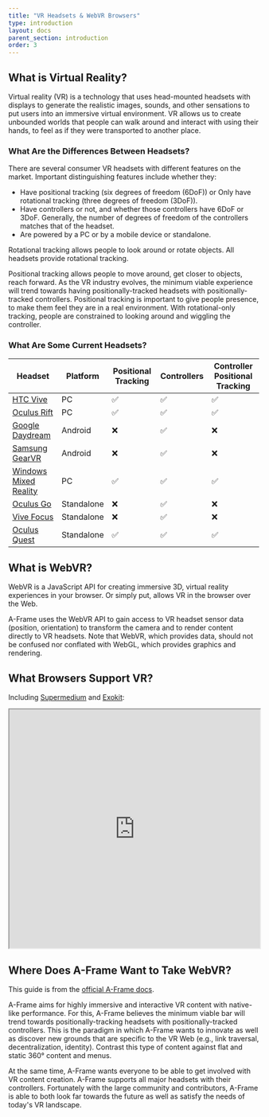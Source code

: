 ```yaml
---
title: "VR Headsets & WebVR Browsers"
type: introduction
layout: docs
parent_section: introduction
order: 3
---
```


[w3c]: https://w3c.github.io/webvr/

<!--toc-->

## What is Virtual Reality?

Virtual reality (VR) is a technology that uses head-mounted headsets with
displays to generate the realistic images, sounds, and other sensations to put
users into an immersive virtual environment. VR allows us to create unbounded
worlds that people can walk around and interact with using their hands, to feel
as if they were transported to another place.

### What Are the Differences Between Headsets?

There are several consumer VR headsets with different features on the market.
Important distinguishing features include whether they:

- Have positional tracking (six degrees of freedom (6DoF)) or
  Only have rotational tracking (three degrees of freedom (3DoF)).
- Have controllers or not, and whether those controllers have 6DoF
  or 3DoF. Generally, the number of degrees of freedom of the controllers
  matches that of the headset.
- Are powered by a PC or by a mobile device or standalone.

Rotational tracking allows people to look around or rotate objects. All
headsets provide rotational tracking.

Positional tracking allows people to move around, get closer to objects, reach
forward. As the VR industry evolves, the minimum viable experience will trend
towards having positionally-tracked headsets with positionally-tracked
controllers. Positional tracking is important to give people presence, to make
them feel they are in a real environment. With rotational-only tracking, people
are constrained to looking around and wiggling the controller.

### What Are Some Current Headsets?

[HTC Vive]: https://www.vive.com/
[Oculus Rift]: https://www.oculus.com/rift/
[Google Daydream]: https://vr.google.com/daydream/
[Samsung GearVR]: http://www.samsung.com/global/galaxy/gear-vr/
[Windows Mixed Reality]: https://developer.microsoft.com/en-us/windows/mixed-reality/
[Oculus Go]: https://www.oculus.com/go 
[Vive Focus]: https://enterprise.vive.com/us/vivefocus/ 
[Oculus Quest]: https://www.oculus.com/quest 

| Headset                 | Platform   | Positional Tracking | Controllers        | Controller Positional Tracking |
|-------------------------|------------|---------------------|--------------------|--------------------------------|
| [HTC Vive]              | PC         | :white_check_mark:  | :white_check_mark: | :white_check_mark:             |
| [Oculus Rift]           | PC         | :white_check_mark:  | :white_check_mark: | :white_check_mark:             |
| [Google Daydream]       | Android    | :x:                 | :white_check_mark: | :x:                            |
| [Samsung GearVR]        | Android    | :x:                 | :white_check_mark: | :x:                            |
| [Windows Mixed Reality] | PC         | :white_check_mark:  | :white_check_mark: | :white_check_mark:             |
| [Oculus Go]             | Standalone | :x:                 | :white_check_mark: | :x:                            |
| [Vive Focus]            | Standalone | :x:                 | :white_check_mark: | :x:                            |
| [Oculus Quest]            | Standalone | :white_check_mark:  | :white_check_mark: | :white_check_mark:             |

## What is WebVR?

WebVR is a JavaScript API for creating immersive 3D, virtual reality
experiences in your browser. Or simply put, allows VR in the browser over the
Web.

A-Frame uses the WebVR API to gain access to VR headset sensor data (position,
orientation) to transform the camera and to render content directly to VR
headsets. Note that WebVR, which provides data, should not be confused nor
conflated with WebGL, which provides graphics and rendering.

## What Browsers Support VR?

Including [Supermedium](https://supermedium.com) and
[Exokit](https://github.com/exokitxr/exokit):

<iframe src="https://caniuse.com/#search=webxr" height="480px" width="100%"></iframe>

## Where Does A-Frame Want to Take WebVR?

This guide is from the [official A-Frame docs](https://aframe.io/docs/master/introduction/vr-headsets-and-webvr-browsers.html).

A-Frame aims for highly immersive and interactive VR content with native-like
performance. For this, A-Frame believes the minimum viable bar will trend
towards positionally-tracking headsets with positionally-tracked controllers.
This is the paradigm in which A-Frame wants to innovate as well as discover new
grounds that are specific to the VR Web (e.g., link traversal,
decentralization, identity). Contrast this type of content against flat and
static 360&deg; content and menus.

At the same time, A-Frame wants everyone to be able to get involved with VR
content creation. A-Frame supports all major headsets with their controllers.
Fortunately with the large community and contributors, A-Frame is able to both
look far towards the future as well as satisfy the needs of today's VR
landscape.

